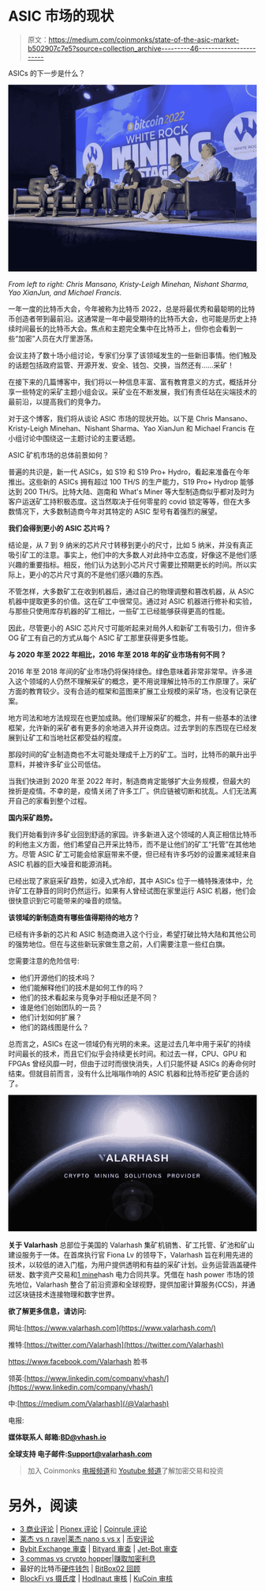 # ASIC 市场的现状

> 原文：<https://medium.com/coinmonks/state-of-the-asic-market-b502907c7e5?source=collection_archive---------46----------------------->

ASICs 的下一步是什么？

![](img/614f3a14d790716547873418c36931a4.png)

*From left to right: Chris Mansano, Kristy-Leigh Minehan, Nishant Sharma, Yao XianJun, and Michael Francis.*

一年一度的比特币大会，今年被称为比特币 2022，总是将最优秀和最聪明的比特币创造者带到最前沿。这通常是一年中最受期待的比特币大会，也可能是历史上持续时间最长的比特币大会。焦点和主题完全集中在比特币上，但你也会看到一些“加密”人员在大厅里游荡。

会议主持了数十场小组讨论，专家们分享了该领域发生的一些新旧事情。他们触及的话题包括政府监管、开源开发、安全、钱包、交换，当然还有……采矿！

在接下来的几篇博客中，我们将以一种信息丰富、富有教育意义的方式，概括并分享一些特定的采矿主题小组会议。采矿业在不断发展，我们有责任站在尖端技术的最前沿，以提高我们的竞争力。

对于这个博客，我们将从谈论 ASIC 市场的现状开始。以下是 Chris Mansano、Kristy-Leigh Minehan、Nishant Sharma、Yao XianJun 和 Michael Francis 在小组讨论中围绕这一主题讨论的主要话题。

ASIC 矿机市场的总体前景如何？

普遍的共识是，新一代 ASICs，如 S19 和 S19 Pro+ Hydro，看起来准备在今年推出。这些新的 ASICs 拥有超过 100 TH/S 的生产能力，S19 Pro+ Hydrop 能够达到 200 TH/S。比特大陆、迦南和 What's Miner 等大型制造商似乎都对及时为客户运送矿工持积极态度。这当然取决于任何零星的 covid 锁定等等，但在大多数情况下，大多数制造商今年对其特定的 ASIC 型号有着强烈的展望。

**我们会得到更小的 ASIC 芯片吗？**

结论是，从 7 到 9 纳米的芯片尺寸转移到更小的尺寸，比如 5 纳米，并没有真正吸引矿工的注意。事实上，他们中的大多数人对此持中立态度，好像这不是他们感兴趣的重要指标。相反，他们认为达到小芯片尺寸需要比预期更长的时间。所以实际上，更小的芯片尺寸真的不是他们感兴趣的东西。

不管怎样，大多数矿工在收到机器后，通过自己的物理调整和篡改机器，从 ASIC 机器中提取更多的价值。这在矿工中很常见。通过对 ASIC 机器进行修补和实验，与那些只使用库存机器的矿工相比，一些矿工已经能够获得更高的性能。

因此，尽管更小的 ASIC 芯片尺寸可能听起来对局外人和新矿工有吸引力，但许多 OG 矿工有自己的方式从每个 ASIC 矿工那里获得更多性能。

**与 2020 年至 2022 年相比，2016 年至 2018 年的矿业市场有何不同？**

2016 年至 2018 年间的矿业市场仍将保持绿色。绿色意味着非常非常早。许多进入这个领域的人仍然不理解采矿的概念，更不用说理解比特币的工作原理了。采矿方面的教育较少。没有合适的框架和蓝图来扩展工业规模的采矿场，也没有记录在案。

地方司法和地方法规现在也更加成熟。他们理解采矿的概念，并有一些基本的法律框架，允许新的采矿者有更多的余地进入并开设商店。过去学到的东西现在已经发展到让矿工和当地社区都受益的程度。

那段时间的矿业制造商也不太可能处理成千上万的矿工。当时，比特币的飙升出乎意料，并被许多矿业公司低估。

当我们快进到 2020 年至 2022 年时，制造商肯定能够扩大业务规模，但最大的挫折是疫情。不幸的是，疫情关闭了许多工厂。供应链被切断和扰乱。人们无法离开自己的家看到整个过程。

**国内采矿趋势。**

我们开始看到许多矿业回到舒适的家园。许多新进入这个领域的人真正相信比特币的利他主义方面，他们希望自己开采比特币，而不是让他们的矿工“托管”在其他地方。尽管 ASIC 矿工可能会给家庭带来不便，但已经有许多巧妙的设置来减轻来自 ASIC 机器的巨大噪音和能源消耗。

已经出现了家庭采矿趋势，如浸入式冷却，其中 ASICs 位于一桶特殊液体中，允许矿工在静音的同时仍然运行。如果有人曾经试图在家里运行 ASIC 机器，他们会很快意识到它可能带来的噪音的烦恼。

**该领域的新制造商有哪些值得期待的地方？**

已经有许多新的芯片和 ASIC 制造商进入这个行业，希望打破比特大陆和其他公司的强势地位。但在与这些新玩家做生意之前，人们需要注意一些红白旗。

您需要注意的危险信号:

*   他们开源他们的技术吗？
*   他们能解释他们的技术是如何工作的吗？
*   他们的技术看起来与竞争对手相似还是不同？
*   谁是他们创始团队的一员？
*   他们计划如何扩展？
*   他们的路线图是什么？

总而言之，ASICs 在这一领域仍有光明的未来。这是过去几年中用于采矿的持续时间最长的技术，而且它们似乎会持续更长时间。和过去一样，CPU、GPU 和 FPGAs 曾经风靡一时，但由于过时而很快消失，人们只能怀疑 ASICs 的寿命何时结束。但就目前而言，没有什么比嗡嗡作响的 ASIC 机器和比特币挖矿更合适的了。

![](img/ec271891c1b2a7680a81f10b479a5daa.png)

**关于 Valarhash**
总部位于美国的 Valarhash 集矿机销售、矿工托管、矿池和矿山建设服务于一体。在首席执行官 Fiona Lv 的领导下，Valarhash 旨在利用先进的技术，以较低的进入门槛，为用户提供透明和有益的采矿计划。业务运营涵盖硬件研发、数字资产交易和[1 mine](https://www.1tmine.com/)hash 电力合同共享。凭借在 hash power 市场的领先地位，Valarhash 整合了前沿资源和全球视野，提供加密计算服务(CCS)，并通过区块链技术连接物理和数字世界。

**欲了解更多信息，请访问:**

网址:[https://www.valarhash.com](https://www.valarhash.com/)

推特:[https://twitter.com/VaIarhash](https://twitter.com/VaIarhash)

https://www.facebook.com/Valarhash 脸书

领英:[https://www.linkedin.com/company/vhash/](https://www.linkedin.com/company/vhash/)

中:[https://medium.com/Valarhash](/@Valarhash)

电报:

**媒体联系人
邮箱:BD@vhash.io**

**全球支持
电子邮件:Support@valarhash.com**

> 加入 Coinmonks [电报频道](https://t.me/coincodecap)和 [Youtube 频道](https://www.youtube.com/c/coinmonks/videos)了解加密交易和投资

# 另外，阅读

*   [3 商业评论](/coinmonks/3commas-review-an-excellent-crypto-trading-bot-2020-1313a58bec92) | [Pionex 评论](https://coincodecap.com/pionex-review-exchange-with-crypto-trading-bot) | [Coinrule 评论](/coinmonks/coinrule-review-2021-a-beginner-friendly-crypto-trading-bot-daf0504848ba)
*   [莱杰 vs n rave](/coinmonks/ledger-vs-ngrave-zero-7e40f0c1d694)|[莱杰 nano s vs x](/coinmonks/ledger-nano-s-vs-x-battery-hardware-price-storage-59a6663fe3b0) | [币安评论](/coinmonks/binance-review-ee10d3bf3b6e)
*   [Bybit Exchange 审查](/coinmonks/bybit-exchange-review-dbd570019b71) | [Bityard 审查](https://coincodecap.com/bityard-reivew) | [Jet-Bot 审查](https://coincodecap.com/jet-bot-review)
*   [3 commas vs crypto hopper](/coinmonks/3commas-vs-pionex-vs-cryptohopper-best-crypto-bot-6a98d2baa203)|[赚取加密利息](/coinmonks/earn-crypto-interest-b10b810fdda3)
*   最好的比特币[硬件钱包](/coinmonks/hardware-wallets-dfa1211730c6) | [BitBox02 回顾](/coinmonks/bitbox02-review-your-swiss-bitcoin-hardware-wallet-c36c88fff29)
*   [BlockFi vs 摄氏度](/coinmonks/blockfi-vs-celsius-vs-hodlnaut-8a1cc8c26630) | [Hodlnaut 审核](/coinmonks/hodlnaut-review-best-way-to-hodl-is-to-earn-interest-on-your-bitcoin-6658a8c19edf) | [KuCoin 审核](https://coincodecap.com/kucoin-review)